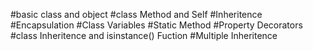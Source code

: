 #basic class and object
#class Method and Self
#Inheritence
#Encapsulation
#Class Variables
#Static Method
#Property Decorators
#class Inheritence and isinstance() Fuction
#Multiple Inheritence
